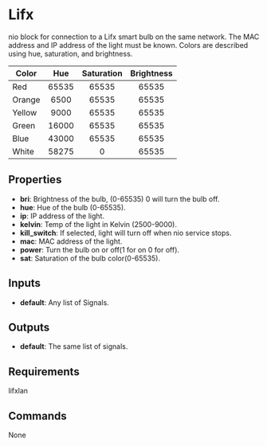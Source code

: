 Lifx
====
nio block for connection to a Lifx smart bulb on the same network. The MAC address and IP address of the light must be known. Colors are described using hue, saturation, and brightness.

| Color | Hue | Saturation | Brightness |
| ----- | :---: | :---: | :---: | 
| Red | 65535 | 65535 | 65535 |
| Orange | 6500 | 65535 | 65535 |
| Yellow | 9000 | 65535 | 65535 |
| Green | 16000 | 65535 | 65535 |
| Blue | 43000 | 65535 | 65535 |
| White | 58275 | 0 | 65535 |

Properties
----------
- **bri**: Brightness of the bulb, (0-65535) 0 will turn the bulb off.
- **hue**: Hue of the bulb (0-65535).
- **ip**: IP address of the light.
- **kelvin**: Temp of the light in Kelvin (2500-9000).
- **kill_switch**: If selected, light will turn off when nio service stops.
- **mac**: MAC address of the light.
- **power**: Turn the bulb on or off(1 for on 0 for off).
- **sat**: Saturation of the bulb color(0-65535).

Inputs
------
- **default**: Any list of Signals.

Outputs
-------
- **default**: The same list of signals.

Requirements
------------
lifxlan

Commands
--------
None

